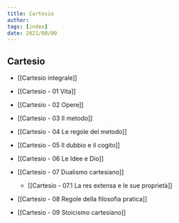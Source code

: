 ```yaml
---
title: Cartesio
author:  
tags: [index]
date: 2021/00/00
---
```

## Cartesio
- [[Cartesio integrale]]

- [[Cartesio - 01 Vita]]
- [[Cartesio - 02 Opere]]
- [[Cartesio - 03 Il metodo]]
- [[Cartesio - 04 Le regole del metodo]]
- [[Cartesio - 05 Il dubbio e il cogito]]
- [[Cartesio - 06 Le Idee e Dio]]
- [[Cartesio - 07 Dualismo cartesiano]]
	- [[Cartesio - 07.1 La res extensa e le sue proprietà]]
- [[Cartesio - 08 Regole della filosofia pratica]]
- [[Cartesio - 09 Stoicismo cartesiano]]